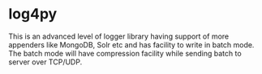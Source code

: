 # log4py
This is an advanced level of logger library having support of more appenders like MongoDB, Solr etc and has facility to write in  batch mode. The batch mode will have compression facility while sending batch to server over TCP/UDP.
